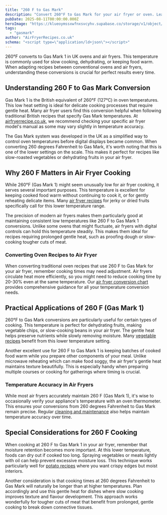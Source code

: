 ```yaml
---
title: "260 F to Gas Mark"
description: "Convert 260°F to Gas Mark for your air fryer or oven. Learn the exact Gas Mark equivalent and cooking tips for perfect results every time."
pubDate: 2025-08-11T00:00:00.000Z
heroImage: "https://klueoymssxwfnxsvcyhv.supabase.co/storage/v1/object/public/md/260-f-to-gas-mark-7271c9f8.png"
tags:
  - "gasmark"
author: "AirFryerRecipes.co.uk"
schema: "<script type=\"application/ld+json\"></script>"
---
```


<p>260°F converts to Gas Mark 1 in UK ovens and air fryers. This temperature is commonly used for slow cooking, dehydrating, or keeping food warm. When adapting recipes between conventional ovens and air fryers, understanding these conversions is crucial for perfect results every time.</p>

<h2>Understanding 260 F to Gas Mark Conversion</h2>
<p>Gas Mark 1 is the British equivalent of 260°F (127°C) in oven temperatures. This low heat setting is ideal for delicate cooking processes that require gentle heat. Many air fryer users find this conversion helpful when following traditional British recipes that specify Gas Mark temperatures. At <a href=https://www.airfryerrecipe.co.uk>airfryerrecipe.co.uk</a>, we recommend checking your specific air fryer model's manual as some may vary slightly in temperature accuracy.</p>
<p>The Gas Mark system was developed in the UK as a simplified way to control oven temperatures before digital displays became common. When converting 260 degrees Fahrenheit to Gas Mark, it's worth noting that this is one of the lower settings on the scale. This makes it perfect for recipes like slow-roasted vegetables or dehydrating fruits in your air fryer.</p>

<h2>Why 260 F Matters in Air Fryer Cooking</h2>
<p>While 260°F (Gas Mark 1) might seem unusually low for air fryer cooking, it serves several important purposes. This temperature is excellent for keeping cooked food warm without continuing to cook it, or for gently reheating delicate items. Many <a href=https://www.airfryerrecipe.co.uk/recipes>air fryer recipes</a> for jerky or dried fruits specifically call for this lower temperature range.</p>
<p>The precision of modern air fryers makes them particularly good at maintaining consistent low temperatures like 260 F to Gas Mark 1 conversions. Unlike some ovens that might fluctuate, air fryers with digital controls can hold this temperature steadily. This makes them ideal for recipes requiring prolonged gentle heat, such as proofing dough or slow-cooking tougher cuts of meat.</p>

<h3>Converting Oven Recipes to Air Fryer</h3>
<p>When converting traditional oven recipes that use 260 F to Gas Mark for your air fryer, remember cooking times may need adjustment. Air fryers circulate heat more efficiently, so you might need to reduce cooking time by 20-30% even at the same temperature. Our <a href=https://www.airfryerrecipe.co.uk/air-fryer-conversion-chart>air fryer conversion chart</a> provides comprehensive guidance for all your temperature conversion needs.</p>

<h2>Practical Applications of 260 F (Gas Mark 1)</h2>
<p>260°F to Gas Mark conversions are particularly useful for certain types of cooking. This temperature is perfect for dehydrating fruits, making vegetable chips, or slow-cooking beans in your air fryer. The gentle heat helps preserve nutrients while slowly removing moisture. Many <a href=https://www.airfryerrecipe.co.uk/recipe-category/vegetables>vegetable recipes</a> benefit from this lower temperature setting.</p>
<p>Another excellent use for 260 F to Gas Mark 1 is keeping batches of cooked food warm while you prepare other components of your meal. Unlike microwave reheating which can make food soggy, the air fryer's gentle heat maintains texture beautifully. This is especially handy when preparing multiple courses or cooking for gatherings where timing is crucial.</p>

<h3>Temperature Accuracy in Air Fryers</h3>
<p>While most air fryers accurately maintain 260 F (Gas Mark 1), it's wise to occasionally verify your appliance's temperature with an oven thermometer. This ensures your conversions from 260 degrees Fahrenheit to Gas Mark remain precise. Regular <a href=https://www.airfryerrecipe.co.uk/air-fryer-cleaner>cleaning and maintenance</a> also helps maintain temperature accuracy over time.</p>

<h2>Special Considerations for 260 F Cooking</h2>
<p>When cooking at 260 F to Gas Mark 1 in your air fryer, remember that moisture retention becomes more important. At this lower temperature, foods can dry out if cooked too long. Spraying vegetables or meats lightly with oil can help prevent excessive moisture loss. This technique works particularly well for <a href=https://www.airfryerrecipe.co.uk/recipe-category/potatoes>potato recipes</a> where you want crispy edges but moist interiors.</p>
<p>Another consideration is that cooking times at 260 degrees Fahrenheit to Gas Mark will naturally be longer than at higher temperatures. Plan accordingly and use this gentle heat for dishes where slow cooking improves texture and flavour development. This approach works wonderfully for tougher cuts of meat that benefit from prolonged, gentle cooking to break down connective tissues.</p>